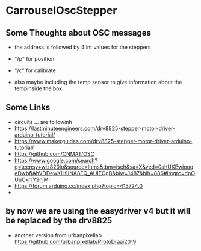 # CarrouselOscStepper

## Some Thoughts about OSC messages
* the address is followed by 4 int values for the steppers 
* "/p" for position		
* "/c" for calibrate

* also maybe including the temp sensor to give information about the tempinside the box

## Some Links
* circuits ... are followinh
* https://lastminuteengineers.com/drv8825-stepper-motor-driver-arduino-tutorial/
* https://www.makerguides.com/drv8825-stepper-motor-driver-arduino-tutorial/
* https://github.com/CNMAT/OSC
* https://www.google.com/search?q=teensy+wiz820io&source=lnms&tbm=isch&sa=X&ved=0ahUKEwiooqeDwbfjAhVDDewKHfJNA8EQ_AUIECgB&biw=1487&bih=886#imgrc=dpOUuCkrrY9njM:
* https://forum.arduino.cc/index.php?topic=415724.0
* 
## by now we are using the easydriver v4 but it will be replaced by the drv8825
* another version from urbanpixellab https://github.com/urbanpixellab/ProtoDraai2019


